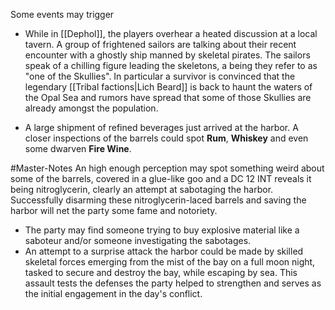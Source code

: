 
Some events may trigger


- While in [[Dephol]], the players overhear a heated discussion at a local tavern. A group of frightened sailors are talking about their recent encounter with a ghostly ship manned by skeletal pirates. The sailors speak of a chilling figure leading the skeletons, a being they refer to as "one of the Skullies". In particular a survivor is convinced that the legendary [[Tribal factions|Lich Beard]] is back to haunt the waters of the Opal Sea and rumors have spread that some of those Skullies are already amongst the population.

- A large shipment of refined beverages just arrived at the harbor. A closer inspections of the barrels could spot **Rum**, **Whiskey** and even some dwarven **Fire Wine**. 

#Master-Notes An high enough perception may spot something weird about some of the barrels, covered in a glue-like goo and a DC 12 INT reveals it being nitroglycerin, clearly an attempt at sabotaging the harbor. Successfully disarming these nitroglycerin-laced barrels and saving the harbor will net the party some fame and notoriety.

- The party may find someone trying to buy explosive material like a saboteur and/or someone investigating the sabotages. 
- An attempt to a surprise attack the harbor could be made by skilled skeletal forces emerging from the mist of the bay on a full moon night, tasked to secure and destroy the bay, while escaping by sea. This assault tests the defenses the party helped to strengthen and serves as the initial engagement in the day's conflict.